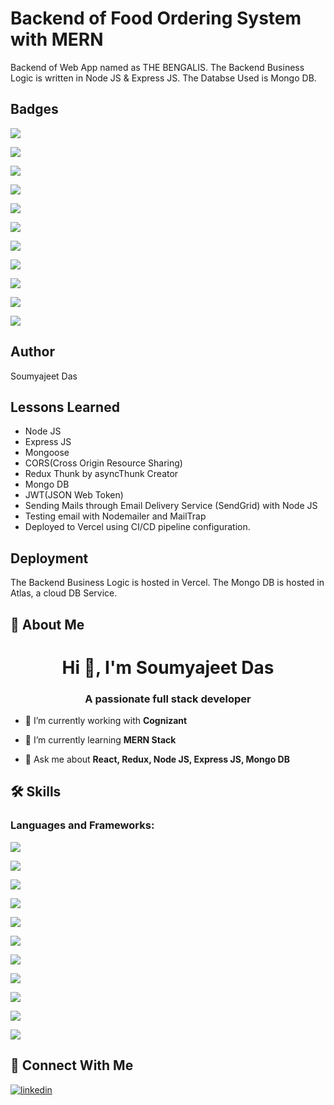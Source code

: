 
# Backend of Food Ordering System with MERN

Backend of Web App named as THE BENGALIS. The Backend Business Logic is written in Node JS & Express JS. The Databse Used is Mongo DB.




## Badges

![](https://img.shields.io/badge/Maintained-Yes-brightgreen?style=for-the-badge)

![](https://img.shields.io/badge/API%20Running-Yes-brightgreen?style=for-the-badge)

![](https://img.shields.io/badge/Made%20with-Node%20JS-informational?style=for-the-badge)

![](https://img.shields.io/badge/Made%20with-Express%20JS-informational?style=for-the-badge)

![](https://img.shields.io/badge/Made%20with-Mongoose-informational?style=for-the-badge)

![](https://img.shields.io/badge/Express-4.18.2-important?style=for-the-badge)

![](https://img.shields.io/badge/Mongoose-6.6.5-important?style=for-the-badge)

![](https://img.shields.io/badge/Node%20JS-16.x-important?style=for-the-badge)

![](https://img.shields.io/badge/cors-2.8.5-important?style=for-the-badge)

![](https://img.shields.io/badge/jsonwebtoken-8.5.1-important?style=for-the-badge)

![](https://img.shields.io/badge/%40sendgrid/mail-7.7.0-important?style=for-the-badge)




## Author

Soumyajeet Das



## Lessons Learned

- Node JS
- Express JS
- Mongoose
- CORS(Cross Origin Resource Sharing)
- Redux Thunk by asyncThunk Creator
- Mongo DB
- JWT(JSON Web Token)
- Sending Mails through Email Delivery Service (SendGrid) with Node JS
- Testing email with Nodemailer and MailTrap
- Deployed to Vercel using CI/CD pipeline configuration.



## Deployment

The Backend Business Logic is hosted in Vercel. 
The Mongo DB is hosted in Atlas, a cloud DB Service.



## 🚀 About Me
<h1 align="center">Hi 👋, I'm Soumyajeet Das</h1>
<h3 align="center">A passionate full stack developer</h3>

- 🔭 I’m currently working with **Cognizant**

- 🌱 I’m currently learning **MERN Stack**

- 💬 Ask me about **React, Redux, Node JS, Express JS, Mongo DB**



## 🛠 Skills

<h3 align="left">Languages and Frameworks:</h3>

![](https://img.shields.io/badge/HTML-239120?style=for-the-badge&logo=html5&logoColor=white)

![](https://img.shields.io/badge/CSS-239120?&style=for-the-badge&logo=css3&logoColor=white)

![](https://img.shields.io/badge/JavaScript-F7DF1E?style=for-the-badge&logo=javascript&logoColor=black)

![](https://img.shields.io/badge/Bootstrap-563D7C?style=for-the-badge&logo=bootstrap&logoColor=white)

![](https://img.shields.io/badge/Material--UI-0081CB?style=for-the-badge&logo=material-ui&logoColor=white)

![](https://img.shields.io/badge/React-20232A?style=for-the-badge&logo=react&logoColor=61DAFB)

![](https://img.shields.io/badge/Redux-593D88?style=for-the-badge&logo=redux&logoColor=white)

![](https://img.shields.io/badge/Node.js-43853D?style=for-the-badge&logo=node.js&logoColor=white)

![](https://img.shields.io/badge/Express.js-404D59?style=for-the-badgeB)

![](https://img.shields.io/badge/MongoDB-4EA94B?style=for-the-badge&logo=mongodb&logoColor=white)

![](https://img.shields.io/badge/Microsoft_SQL_Server-CC2927?style=for-the-badge&logo=microsoft-sql-server&logoColor=white)



## 🔗 Connect With Me

[![linkedin](https://img.shields.io/badge/linkedin-0A66C2?style=for-the-badge&logo=linkedin&logoColor=white)](https://www.linkedin.com/in/soumyajeet-das-5bb568224/)

